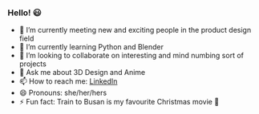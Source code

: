 ### Hello! 😃

- 🔭 I’m currently meeting new and exciting people in the product design field
- 🌱 I’m currently learning Python and Blender
- 👯 I’m looking to collaborate on interesting and mind numbing sort of projects
- 💬 Ask me about 3D Design and Anime
- 📫 How to reach me: [LinkedIn](https://www.linkedin.com/in/debbie-nyasetia-325517127/)
- 😄 Pronouns: she/her/hers
- ⚡ Fun fact: Train to Busan is my favourite Christmas movie 👻
